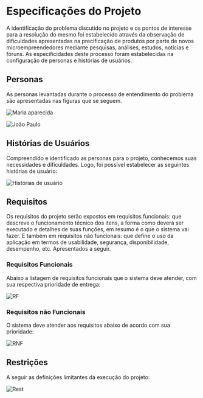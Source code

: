 # Especificações do Projeto

A identificação do problema discutido no projeto e os pontos de interesse para a resolução do mesmo foi estabelecido através da observação de dificuldades apresentadas
na precificação de produtos por parte de novos microempreendedores mediante pesquisas, análises, estudos, notícias e fóruns. As especificidades deste processo foram estabelecidas na configuração de personas e histórias de usuários. 

## Personas

As personas levantadas durante o processo de entendimento do problema são apresentadas nas figuras que se seguem. 

![Maria aparecida](https://user-images.githubusercontent.com/101111062/162037956-b69221cf-ee54-43e9-9408-6d49ce3e51b8.png)


![João Paulo](https://user-images.githubusercontent.com/101111062/162037970-93159034-2bb5-44fc-ad47-6e4844b86d5b.png)


## Histórias de Usuários

Compreendido e identificado as personas para o projeto, conhecemos suas necessidades e dificuldades. Logo, foi possível estabelecer as seguintes histórias de usuário: 

![Histórias de usuário](https://user-images.githubusercontent.com/101111062/162042791-237df8b4-ad3b-47a7-a007-d02a6cb9d5fb.png)

## Requisitos

Os requisitos do projeto serão expostos em requisitos funcionais: que descreve o funcionamento técnico dos itens, a forma como deverá ser executado e detalhes de suas funções, em resumo é o que o sistema vai fazer. E também em requisitos não funcionais: que define o uso da aplicação em termos de usabilidade, segurança, disponibilidade, desempenho, etc. Apresentados a seguir. 

### Requisitos Funcionais

Abaixo a listagem de requisitos funcionais que o sistema deve atender, com sua respectiva prioridade de entrega: 

![RF](https://user-images.githubusercontent.com/100741625/163065484-bf2f8de2-f383-4bac-8910-3f50b9f8db2b.png)

### Requisitos não Funcionais

O sistema deve atender aos requisitos abaixo de acordo com sua prioridade: 

![RNF](https://user-images.githubusercontent.com/100741625/163065505-b94b24a4-026f-47f5-b6c5-834224a4e1e2.png)

## Restrições

A seguir as definições limitantes da execução do projeto: 

![Rest](https://user-images.githubusercontent.com/100741625/163065529-f93ba2ee-efaa-4fde-bbc3-a37f475aa356.png)
